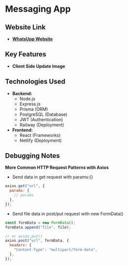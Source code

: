 # Messaging App

## Website Link

- [**WhatsUpp Website**](https://odin-messaging-app.netlify.app/)

## Key Features

- **Client Side Update Image**

## Technologies Used

- **Backend:**
  - Node.js
  - Express.js
  - Prisma (ORM)
  - PostgreSQL (Database)
  - JWT (Authentication)
  - Railway (Deployment)
- **Frontend:**
  - React (Frameworks)
  - Netlify (Deployment)

## Debugging Notes

**More Common HTTP Request Patterns with Axios**

- Send data in get request with params:{}

```js
axios.get("url", {
  params: {
    // params
  },
});
```

- Send file data in post/put request with new FormData()

```js
const formData = new FormData();
formData.append("file", file);

// or axios.put()
axios.post("url", formData, {
  headers: {
    "Content-Type": "multipart/form-data",
  },
});
```
